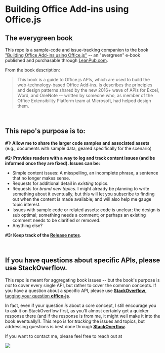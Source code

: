 # Building Office Add-ins using Office.js

## The everygreen book

This repo is a sample-code and issue-tracking companion to the book ["Building Office Add-ins using Office.js"](https://leanpub.com/buildingofficeaddins/) -- an "evergreen" e-book published and purchasable through [LeanPub.com](https://leanpub.com/buildingofficeaddins/).

From the book description:

> This book is a guide to Office.js APIs, which are used to build the web-technology-based Office Add-ins. Is describes the principles and design patterns shared by the new 2016+ wave of APIs for Excel, Word, and OneNote -- written by someone who, as member of the Office Extensibility Platform team at Microsoft, had helped design them. 

&nbsp;

## This repo's purpose is to:

**\#1: Allow me to share the larger code samples and associated assets** (e.g., documents with sample data, geared specifically for the scenario)

**\#2: Provides readers with a way to log and track content issues (and be informed once they are fixed).  Issues can be:**

  * Simple content issues: A misspelling, an incomplete phrase, a sentence that no longer makes sense.
  * Requests for additional detail in *existing* topics.
  * Requests for *brand new topics*. I might already be planning to write something about it eventually, but this will let you subscribe to finding out when the content is made available; and will also help me gauge topic interest.
  * Issues with sample code or related assets: code is unclear; the design is sub optimal; something needs a comment; or perhaps an existing comment needs to be clarified or removed.
  * Anything else?

**\#3: Keep track of the [Release notes](Release-Notes.md)**.

&nbsp;


## If you have questions about specific APIs, please use StackOverflow.

This repo is meant for aggregating book issues -- but the book's purpose is *not* to cover every single API, but rather to cover the common concepts.  If you have a question about a specific API, please use [**StackOverflow**, tagging your question **office-js**](stackoverflow.com/questions/tagged/office-js).

In fact, even if your question *is* about a core concept, I still encourage you to ask it on StackOverflow first, as you'll almost certainly get a quicker response there (and if the response is from me, it might well make it into the book eventually!).  This repo is for *tracking* the issues and topics, but addressing questions is best done through [**StackOverflow**](stackoverflow.com/questions/tagged/office-js).


If you want to contact me, please feel free to reach out at

![](http://buildingofficeaddins.com/wp-content/uploads/michael-at-buildingofficeaddins.png)
